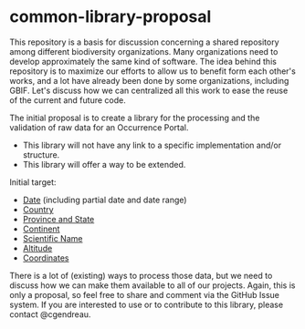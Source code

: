 common-library-proposal
=======================

This repository is a basis for discussion concerning a shared repository among different biodiversity organizations. 
Many organizations need to develop approximately the same kind of software. The idea behind this repository is to maximize our efforts to allow us to 
benefit form each other's works, and a lot have already been done by some organizations, including GBIF. Let's
discuss how we can centralized all this work to ease the reuse of the current and future code.

The initial proposal is to create a library for the processing and the validation of raw data for an Occurrence Portal.

* This library will not have any link to a specific implementation
and/or structure.
* This library will offer a way to be extended.

Initial target:
* [Date](https://github.com/cgendreau/common-library-proposal/issues/2) (including partial date and date range)
* [Country](https://github.com/cgendreau/common-library-proposal/issues/3) 
* [Province and State](https://github.com/cgendreau/common-library-proposal/issues/4)
* [Continent](https://github.com/cgendreau/common-library-proposal/issues/5)
* [Scientific Name](https://github.com/cgendreau/common-library-proposal/issues/6)
* [Altitude](https://github.com/cgendreau/common-library-proposal/issues/7)
* [Coordinates](https://github.com/cgendreau/common-library-proposal/issues/8)

There is a lot of (existing) ways to process those data, but we need to discuss how we can make them available to all of our projects.
Again, this is only a proposal, so feel free to share and comment via the GitHub Issue system.
If you are interested to use or to contribute to this library, please contact @cgendreau.